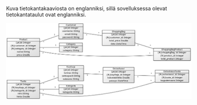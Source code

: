 Kuva tietokantakaaviosta on englanniksi, sillä sovelluksessa olevat tietokantataulut ovat englanniksi.

![Tietokantakaavio](tietokantakaavio2.png)
